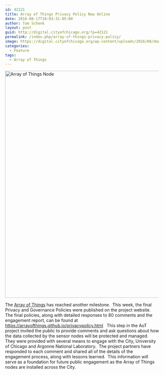 ```yaml
---
id: 42121
title: Array of Things Privacy Policy Now Online
date: 2016-08-17T18:03:31-05:00
author: Tom Schenk
layout: post
guid: http://digital.cityofchicago.org/?p=42121
permalink: /index.php/array-of-things-privacy-policy/
image: https://digital.cityofchicago.org/wp-content/uploads/2016/08/download.jpg
categories:
  - Feature
tags:
  - Array of Things
---
```

<img loading="lazy" class="aligncenter size-large wp-image-42122" src="http://digital.cityofchicago.org/wp-content/uploads/2016/08/download-1024x743.jpg" alt="Array of Things Node" width="1024" height="743" srcset="https://digital.cityofchicago.org/wp-content/uploads/2016/08/download-1024x743.jpg 1024w, https://digital.cityofchicago.org/wp-content/uploads/2016/08/download-300x218.jpg 300w, https://digital.cityofchicago.org/wp-content/uploads/2016/08/download-768x557.jpg 768w, https://digital.cityofchicago.org/wp-content/uploads/2016/08/download.jpg 1061w" sizes="(max-width: 1024px) 100vw, 1024px" />

The [Array of Things](https://arrayofthings.github.io/) has reached another milestone.  This week, the final Privacy and Governance Policies were published on the project website.  The final policies, along with detailed responses to 80 comments and the engagement report, can be found at <https://arrayofthings.github.io/privacypolicy.html>   This step in the AoT project invited the public to provide comments and ask questions about how the data collected by the sensor nodes will be protected and managed.  They were provided with several means to engage with the City, University of Chicago and Argonne National Laboratory.  The project partners have responded to each comment and shared all of the details of the engagement process, along with lessons learned.  This information will serve as a foundation for future public engagement as the Array of Things nodes are installed across the City.